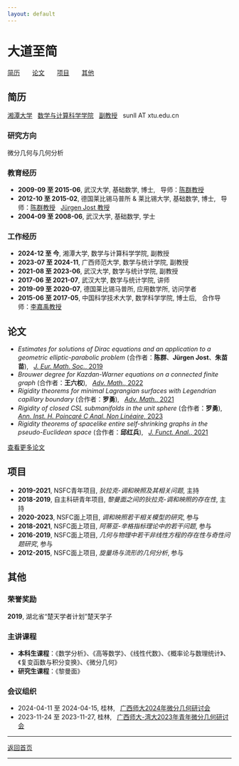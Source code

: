 ```yaml
---
layout: default
---
```


# 大道至简
[简历](#简历) &nbsp; &nbsp; &nbsp; [论文](#论文) &nbsp; &nbsp; &nbsp; [项目](#项目) &nbsp; &nbsp; &nbsp; [其他](#其他)  
 
## 简历 
[湘潭大学](https://www.xtu.edu.cn) &nbsp; [数学与计算科学学院](https://math.xtu.edu.cn) &nbsp; [副教授](https://math.xtu.edu.cn/info/1010/4742.htm) &nbsp; sunll AT xtu.edu.cn

### 研究方向
微分几何与几何分析 

### 教育经历
- **2009-09 至 2015-06**, 武汉大学, 基础数学, 博士, &nbsp; 导师：[陈群教授](https://maths.whu.edu.cn/info/1292/133541.htm)
- **2012-10 至 2015-02**, 德国莱比锡马普所 & 莱比锡大学, 基础数学, 博士, &nbsp; 导师：[陈群教授](https://maths.whu.edu.cn/info/1292/133541.htm) &nbsp; [Jürgen Jost 教授](https://www.mpg.de/390723/mathematics-in-the-sciences-jost)
- **2004-09 至 2008-06**, 武汉大学, 基础数学, 学士

### 工作经历
- **2024-12 至 今**, 湘潭大学, 数学与计算科学学院, 副教授
- **2023-07 至 2024-11**, 广西师范大学, 数学与统计学院, 副教授
- **2021-08 至 2023-06**, 武汉大学, 数学与统计学院, 副教授
- **2017-06 至 2021-07**, 武汉大学, 数学与统计学院, 讲师
- **2019-09 至 2020-07**, 德国莱比锡马普所, 应用数学所, 访问学者
- **2015-06 至 2017-05**, 中国科学技术大学, 数学科学学院, 博士后, &nbsp; 合作导师：[李嘉禹教授](http://staff.ustc.edu.cn/~jiayuli/index_cn.html)

## 论文
- <em>Estimates for solutions of Dirac equations and an application to a geometric elliptic-parabolic problem</em> (合作者：<strong>陈群</strong>、<strong>Jürgen Jost</strong>、<strong>朱苗苗</strong>), &nbsp; [*J. Eur. Math. Soc.*, 2019](https://doi.org/10.4171/JEMS/847)
- <em>Brouwer degree for Kazdan-Warner equations on a connected finite graph</em> (合作者：<strong>王六权</strong>), &nbsp; [*Adv. Math.*, 2022](https://doi.org/10.1016/j.aim.2022.108422)
- <em>Rigidity theorems for minimal Lagrangian surfaces with Legendrian capillary boundary</em> (合作者：<strong>罗勇</strong>), &nbsp; [*Adv. Math.*, 2021](https://doi.org/10.1016/j.aim.2021.108124)
- <em>Rigidity of closed CSL submanifolds in the unit sphere</em> (合作者：<strong>罗勇</strong>), &nbsp; [*Ann. Inst. H. Poincaré C Anal. Non Linéaire*, 2023](https://doi.org/10.4171/aihpc/50)
- <em>Rigidity theorems of spacelike entire self-shrinking graphs in the pseudo-Euclidean space</em> (合作者：<strong>邱红兵</strong>), &nbsp; [*J. Funct. Anal.*, 2021](https://doi.org/10.1016/j.jfa.2021.109189)

[查看更多论文](publications.md) 

## 项目
- **2019-2021**, NSFC青年项目, *狄拉克-调和映照及其相关问题*, 主持
- **2018-2019**, 自主科研青年项目, *黎曼面之间的狄拉克-调和映照的存在性*, 主持
- **2020-2023**, NSFC面上项目, *调和映照若干相关模型的研究*, 参与
- **2018-2021**, NSFC面上项目, *阿蒂亚-辛格指标理论中的若干问题*, 参与
- **2016-2019**, NSFC面上项目, *几何与物理中若干非线性方程的存在性与奇性问题研究*, 参与
- **2012-2015**, NSFC面上项目, *旋量场与流形的几何分析*, 参与

## 其他
### 荣誉奖励
**2019**, 湖北省“楚天学者计划”楚天学子

### 主讲课程
- **本科生课程**：《数学分析》、《高等数学》、《线性代数》、《概率论与数理统计》、《复变函数与积分变换》、《微分几何》
- **研究生课程**：《黎曼面》

### 会议组织
- 2024-04-11 至 2024-04-15, 桂林, &nbsp; [广西师大2024年微分几何研讨会](files/广西师大2024年微分几何研讨会.pdf)
- 2023-11-24 至 2023-11-27, 桂林, &nbsp; [广西师大-湾大2023年青年微分几何研讨会](files/广西师大-湾大2023年青年微分几何研讨会.pdf)

---
[返回首页](index.md)

---

